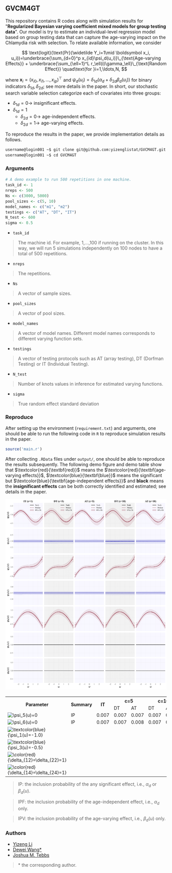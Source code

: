 ## GVCM4GT

This repository contains R codes along with simulation results for "**Regularized Bayesian varying coefficient mixed models for group testing data**". Our model is try to estimate an individual-level regression model based on
group testing data that can capture the age-varying impact on
the Chlamydia risk with selection. To relate available information, we consider

$$
\text{logit}(\text{Pr}(\widetilde Y_i=1\mid \boldsymbol x_i, u_i))=\underbrace{\sum_{d=0}^p x_{id}\psi_d(u_i)}\_{\text{Age-varying Effects}} + \underbrace{\sum_{\ell=1}^L r_\ell(i)\gamma_\ell}\_{\text{Random Effect}} \quad\text{for }i=1,\ldots,N,
$$

where $\boldsymbol x_i=(x_{i0},x_{i1},\ldots,x_{ip})^\top$ and $\psi_d(u_i)=\delta_{1d}(\alpha_d+\delta_{2d}\beta_d(u_i))$ for binary indicators $\delta_{1d},\delta_{2d}$; see more details in the paper. In short, our stochastic search variable selection categorize each of covariates into three groups:

- $\delta_{1d}=0\longrightarrow$ insignificant effects.
- $\delta_{1d}=1$
	* $\delta_{2d}=0\longrightarrow$ age-independent effects.
	* $\delta_{2d}=1\longrightarrow$ age-varying effects.

To reproduce the results in the paper, we provide implementation details as follows. 

```sh
username@login001 ~$ git clone git@github.com:yizenglistat/GVCM4GT.git
username@login001 ~$ cd GVCM4GT
```

### Arguments

```r
# A demo example to run 500 repetitions in one machine.
task_id <- 1 						
nreps <- 500
Ns <- c(3000, 5000)
pool_sizes <- c(5, 10)
model_names <- c("m1", "m2")
testings <- c("AT", "DT", "IT")
N_test <- 600
sigma <- 0.5
```

- `task_id`
> The machine id. For example, 1,...,100 if running on the cluster. In this way, we will run 5 simulations independently on 100 nodes to have a total of 500 repetitions. 

- `nreps`
> The repetitions.

- `Ns`
> A vector of sample sizes.

- `pool_sizes`
> A vector of pool sizes.

- `model_names`
> A vector of model names. Different model names corresponds to different varying function sets.

- `testings`
> A vector of testing protocols such as AT (array testing), DT (Dorfman Testing) or IT (Individual Testing).

- `N_test`
> Number of knots values in inference for estimated varying functions. 

- `sigma`
> True random effect standard deviation

### Reproduce

After setting up the environment (`requirement.txt`) and arguments, one should be able to run the following code in `R` to reproduce simulation results in the paper.

```r
source('main.r')
```

After collecting `.RData` files under `output/`, one should be able to reproduce the results subsequently. The following demo figure and demo table show that $\textcolor{red}{\textbf{red}}$ means the $\textcolor{red}{\textbf{age-varying effects}}$, $\textcolor{blue}{\textbf{blue}}$ means the significant but $\textcolor{blue}{\textbf{age-independent effects}}$ and $\textbf{black}$ means the $\textbf{insignificant effects}$ can be both correctly identified and estimated; see details in the paper.

![figure](output/uniform_5000_m1_figure.png)

<h4></h4>

<table>
  
  <tr>
    <th rowspan="2">Parameter</th>
    <th rowspan="2">Summary</th>
    <th rowspan="2">IT</th>
    <th colspan="2">c=5</th>
    <th colspan="2">c=10</th>
  </tr>

  <tr>
    <td>DT</td>
    <td>AT</td>
    <td>DT</td>
    <td>AT</td>
  </tr>
  
  <tr>
    <td><img src="https://latex.codecogs.com/png.latex?\dpi{110}&space;\psi_5(u)=0" alt="\psi_5(u)=0" /></td>
    <td>IP</td>
    <td>0.007</td>
    <td>0.007</td>
    <td>0.007</td>
    <td>0.007</td>
    <td>0.007</td>
  </tr>
  
  <tr>
    <td><img src="https://latex.codecogs.com/png.latex?\dpi{110}&space;\psi_6(u)=0" alt="\psi_6(u)=0" /></td>
    <td>IP</td>
    <td>0.007</td>
    <td>0.007</td>
    <td>0.008</td>
    <td>0.007</td>
    <td>0.007</td>
  </tr>

   <tr>
    <td><img src="https://latex.codecogs.com/png.latex?\dpi{110}&space;\color{blue}{\psi_1(u)=-1.0}" alt="\textcolor{blue}{\psi_1(u)=-1.0}" /></td>
    <td><img src="https://latex.codecogs.com/png.latex?\dpi{110}&space;\color{blue}{\text{IPF}}\color{black}{/\text{IPV}}" alt="" /></td>
    <td><img src="https://latex.codecogs.com/png.latex?\dpi{110}&space;\color{blue}{0.994}\color{black}{/0.005}" alt="" /></td>
    <td><img src="https://latex.codecogs.com/png.latex?\dpi{110}&space;\color{blue}{0.993}\color{black}{/0.007}" alt="" /></td>
    <td><img src="https://latex.codecogs.com/png.latex?\dpi{110}&space;\color{blue}{0.993}\color{black}{/0.007}" alt="" /></td>
    <td><img src="https://latex.codecogs.com/png.latex?\dpi{110}&space;\color{blue}{0.993}\color{black}{/0.007
    }" alt="" /></td>
    <td><img src="https://latex.codecogs.com/png.latex?\dpi{110}&space;\color{blue}{0.993}\color{black}{/0.007}" alt="" /></td>
  </tr>
  
  <tr>
    <td><img src="https://latex.codecogs.com/png.latex?\dpi{110}&space;\color{blue}{\psi_3(u)=-0.5}" alt="\textcolor{blue}{\psi_3(u)=-0.5}" /></td>
    <td><img src="https://latex.codecogs.com/png.latex?\dpi{110}&space;\color{blue}{\text{IPF}}\color{black}{/\text{IPV}}" alt="" /></td>
    <td><img src="https://latex.codecogs.com/png.latex?\dpi{110}&space;\color{blue}{0.993}\color{black}{/0.007}" alt="" /></td>
    <td><img src="https://latex.codecogs.com/png.latex?\dpi{110}&space;\color{blue}{0.993}\color{black}{/0.007}" alt="" /></td>
    <td><img src="https://latex.codecogs.com/png.latex?\dpi{110}&space;\color{blue}{0.994}\color{black}{/0.006}" alt="" /></td>
    <td><img src="https://latex.codecogs.com/png.latex?\dpi{110}&space;\color{blue}{0.987}\color{black}{/0.013
    }" alt="" /></td>
    <td><img src="https://latex.codecogs.com/png.latex?\dpi{110}&space;\color{blue}{0.989}\color{black}{/0.011}" alt="" /></td>
  </tr>

   <tr>
    <td><img src="https://latex.codecogs.com/png.latex?\dpi{110}&space;\color{red}{\delta_{12}=\delta_{22}=1}" alt="\color{red}{\delta_{12}=\delta_{22}=1}" /></td>
    <td><img src="https://latex.codecogs.com/png.latex?\dpi{110}&space;\color{black}{\text{IPF/}}\color{red}{\text{IPV}}" alt="" /></td>
    <td><img src="https://latex.codecogs.com/png.latex?\dpi{110}&space;\color{black}{0.000/}\color{red}{1.000}" alt="" /></td>
    <td><img src="https://latex.codecogs.com/png.latex?\dpi{110}&space;\color{black}{0.000/}\color{red}{1.000}" alt="" /></td>
    <td><img src="https://latex.codecogs.com/png.latex?\dpi{110}&space;\color{black}{0.000/}\color{red}{1.000}" alt="" /></td>
    <td><img src="https://latex.codecogs.com/png.latex?\dpi{110}&space;\color{black}{0.000/}\color{red}{1.000}" alt="" /></td>
    <td><img src="https://latex.codecogs.com/png.latex?\dpi{110}&space;\color{black}{0.000/}\color{red}{1.000}" alt="" /></td>
  </tr>
  
  <tr>
    <td><img src="https://latex.codecogs.com/png.latex?\dpi{110}&space;\color{red}{\delta_{14}=\delta_{24}=1}" alt="\color{red}{\delta_{14}=\delta_{24}=1}" /></td>
   <td><img src="https://latex.codecogs.com/png.latex?\dpi{110}&space;\color{black}{\text{IPF/}}\color{red}{\text{IPV}}" alt="" /></td>
    <td><img src="https://latex.codecogs.com/png.latex?\dpi{110}&space;\color{black}{0.000/}\color{red}{1.000}" alt="" /></td>
    <td><img src="https://latex.codecogs.com/png.latex?\dpi{110}&space;\color{black}{0.000/}\color{red}{1.000}" alt="" /></td>
    <td><img src="https://latex.codecogs.com/png.latex?\dpi{110}&space;\color{black}{0.000/}\color{red}{1.000}" alt="" /></td>
    <td><img src="https://latex.codecogs.com/png.latex?\dpi{110}&space;\color{black}{0.000/}\color{red}{1.000}" alt="" /></td>
    <td><img src="https://latex.codecogs.com/png.latex?\dpi{110}&space;\color{black}{0.000/}\color{red}{1.000}" alt="" /></td>
  </tr>

</table>

> IP: the inclusion probability of the any significant effect, i.e., $\alpha_d$ or $\beta_d(u)$. 

> IPF: the inclusion probability of the age-independent effect, i.e., $\alpha_d$ only.

> IPV: the inclusion probability of the age-varying effect, i.e., $\beta_d(u)$ only.

### Authors

* [Yizeng Li](https://yizengli.com)
* [Dewei Wang\*](https://sites.google.com/view/deweiwang)
* [Joshua M. Tebbs](https://people.stat.sc.edu/tebbs/)

> \* the corresponding author.